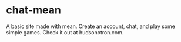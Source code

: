 # chat-mean
A basic site made with mean. Create an account, chat, and play some simple games. Check it out at hudsonotron.com.
